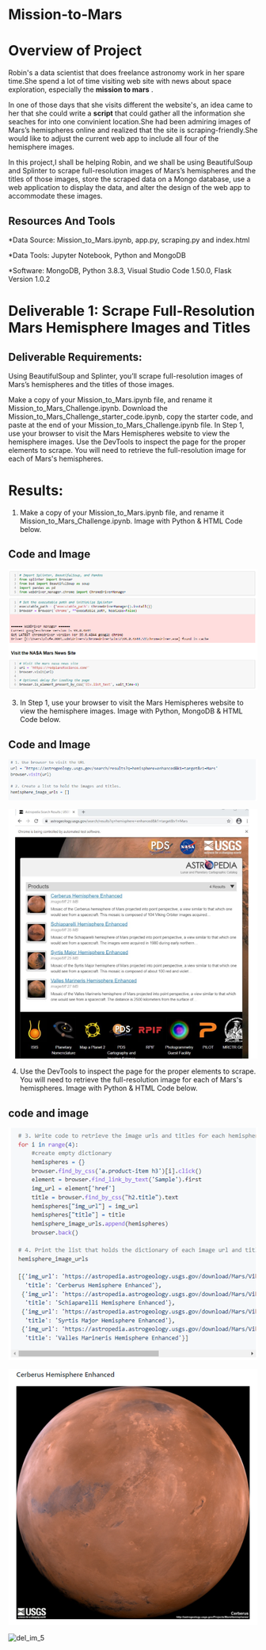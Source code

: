 # Mission-to-Mars

# Overview of Project

Robin's a data scientist that does freelance astronomy work in her spare time.She spend a lot of time visiting web site with news about space exploration, especially the **mission to mars** .

In one of those days that she visits different the website's, an idea came to her that she could write a **script** that could gather all the information she seaches for into one convinient location.She had been admiring images of Mars’s hemispheres online and realized that the site is scraping-friendly.She would like to adjust the current web app to include all four of the hemisphere images.

In this project,I shall be helping Robin, and we shall be using BeautifulSoup and Splinter to scrape full-resolution images of Mars’s hemispheres and the titles of those images, store the scraped data on a Mongo database, use a web application to display the data, and alter the design of the web app to accommodate these images.

## Resources And Tools

\*Data Source: Mission_to_Mars.ipynb, app.py, scraping.py and index.html

\*Data Tools: Jupyter Notebook, Python and MongoDB

\*Software: MongoDB, Python 3.8.3, Visual Studio Code 1.50.0, Flask Version 1.0.2

# Deliverable 1: Scrape Full-Resolution Mars Hemisphere Images and Titles

## Deliverable Requirements:

Using BeautifulSoup and Splinter, you’ll scrape full-resolution images of Mars’s hemispheres and the titles of those images.

Make a copy of your Mission_to_Mars.ipynb file, and rename it Mission_to_Mars_Challenge.ipynb.
Download the Mission_to_Mars_Challenge_starter_code.ipynb, copy the starter code, and paste at the end of your Mission_to_Mars_Challenge.ipynb file.
​In Step 1, use your browser to visit the Mars Hemispheres website to view the hemisphere images.
Use the DevTools to inspect the page for the proper elements to scrape. You will need to retrieve the full-resolution image for each of Mars's hemispheres.

# Results:

1. Make a copy of your Mission_to_Mars.ipynb file, and rename it Mission_to_Mars_Challenge.ipynb.
   Image with Python & HTML Code below.

## Code and Image

![deliverable_1_image](https://github.com/femiimam001/Mission-to-Mars/blob/main/Resources%20%26%20image/deliverable_1_image.PNG)

3. In Step 1, use your browser to visit the Mars Hemispheres website to view the hemisphere images.
   Image with Python, MongoDB & HTML Code below.

## Code and Image

![del_1_im](https://github.com/femiimam001/Mission-to-Mars/blob/main/Resources%20%26%20image/del_1_im.PNG)

![del_2_im](https://github.com/femiimam001/Mission-to-Mars/blob/main/Resources%20%26%20image/del_2_im.PNG)

4. Use the DevTools to inspect the page for the proper elements to scrape. You will need to retrieve the full-resolution image for each of Mars's hemispheres.
   Image with Python & HTML Code below.

## code and image

![del_3_im](https://github.com/femiimam001/Mission-to-Mars/blob/main/Resources%20%26%20image/del_3_im.PNG)

![del_4_im](https://github.com/femiimam001/Mission-to-Mars/blob/main/Resources%20%26%20image/del_4_im.PNG)

![del_im_5]()
